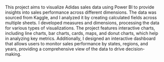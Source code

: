 This project aims to visualize Adidas sales data using Power BI to provide insights into sales performance across different dimensions. The data was sourced from Kaggle, and I analyzed it by creating calculated fields across multiple sheets. I developed measures and dimensions, processing the data for various types of visualizations. The project features interactive charts, including line charts, bar charts, cards, maps, and donut charts, which help in analyzing key metrics. Additionally, I designed an interactive dashboard that allows users to monitor sales performance by states, regions, and years, providing a comprehensive view of the data to drive decision-making.
